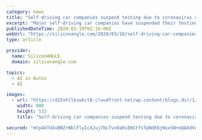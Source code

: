 ```yaml
---
category: news
title: "Self-driving car companies suspend testing due to coronavirus concerns"
excerpt: "Major self-driving car companies have suspended their testing programs due to coronavirus ... Other companies to have ceased testing include Pony.ai, Baidu Inc., Zoox Inc., Nuro Inc. and Yandex NV. One notable exception is the Intel Corp. owned Mobileye that conducts the majority of its testing in Israel. The country was one of the first ..."
publishedDateTime: 2020-03-19T02:16:00Z
webUrl: "https://siliconangle.com/2020/03/18/self-driving-car-companies-suspend-testing-due-coronavirus-concerns/"
type: article

provider:
  name: SiliconANGLE
  domain: siliconangle.com

topics:
  - AI in Autos
  - AI

images:
  - url: "https://d15shllkswkct0.cloudfront.net/wp-content/blogs.dir/1/files/2019/06/1_Gikb_56-v7jI5Q8oy3wy9w.jpeg"
    width: 800
    height: 533
    title: "Self-driving car companies suspend testing due to coronavirus concerns"

secured: "mtp4kTd4vBNZrWblFlyIcXJuj7bLTvo9aRiENStfsTpNdE6jNxx5N+eQAXdVoqO35DM+qjViQopzHOzO4qLrgJW3bByM+N/S43T/x3+7vdsDfTFWeUnfl+c2ObY9BGsnocOSQV76B4Qk0jdtQfgSf9fqBd/apZtP952IqRe82BY1VW8fvBQh3T2HjHXA7CO61gjcxNZmlfb3+e+0rZTCruHh0gUXYaJlTVk+1e9+pftMQui4p14WRKpLdUo29HnaUs7MPPPj2flpIqA8YyAfsTV8NEBM/jBc99+M4IK9BB/nnPcMz6MiV6nSKq93WRA6BC9hQX4SrUnBcAwW4TH0pzLZGP0F5IPiCnta2Q48nCqhRk3nF36Hm/6SO6BC1ZjMqClbSSi2QgQ+YnY1Ij1N4iQRqIPJWIJnuMAun6PzFjJZsZKyopebq6GQ1uhG+E88OM3r1l91PhbMY9u96Ww9+7LitIvnfWf782EWao9NNUY=;qUNUEnamFNg4W7HMho0pug=="
---
```


